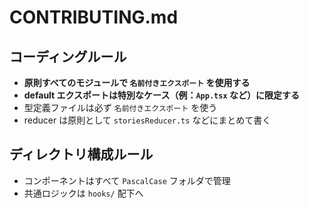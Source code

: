 # CONTRIBUTING.md

## コーディングルール

- **原則すべてのモジュールで `名前付きエクスポート` を使用する**
- **default エクスポートは特別なケース（例：`App.tsx` など）に限定する**
- 型定義ファイルは必ず `名前付きエクスポート` を使う
- reducer は原則として `storiesReducer.ts` などにまとめて書く

## ディレクトリ構成ルール

- コンポーネントはすべて `PascalCase` フォルダで管理
- 共通ロジックは `hooks/` 配下へ
